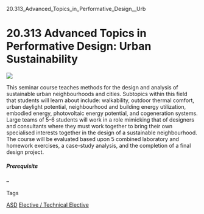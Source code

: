 20.313_Advanced_Topics_in_Performative_Design__Urb



20.313 Advanced Topics in Performative Design: Urban Sustainability
===================================================================

![](https://www.sutd.edu.sg/wp-content/uploads/2024/12/20313-20523-1_9149130.jpg)

This seminar course teaches methods for the design and analysis of sustainable urban neighbourhoods and cities. Subtopics within this field that students will learn about include: walkability, outdoor thermal comfort, urban daylight potential, neighbourhood and building energy utilization, embodied energy, photovoltaic energy potential, and cogeneration systems. Large teams of 5-6 students will work in a role mimicking that of designers and consultants where they must work together to bring their own specialised interests together in the design of a sustainable neighbourhood. The course will be evaluated based upon 5 combined laboratory and homework exercises, a case-study analysis, and the completion of a final design project.

##### **Prerequisite**

–

Tags

[ASD](/education/undergraduate/courses/?pillar-cluster=1167)
[Elective / Technical Elective](/education/undergraduate/courses/?course-type=853)

